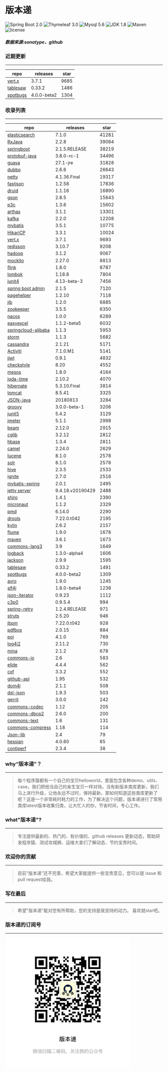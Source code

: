 # 版本递
![Spring Boot 2.0](https://img.shields.io/badge/Spring%20Boot-2.0-brightgreen.svg)
![Thymeleaf 3.0](https://img.shields.io/badge/Thymeleaf-3.0-yellow.svg)
![Mysql 5.6](https://img.shields.io/badge/Mysql-5.6-blue.svg)
![JDK 1.8](https://img.shields.io/badge/JDK-1.8-brightgreen.svg)
![Maven](https://img.shields.io/badge/Maven-3.5.0-yellowgreen.svg)
![license](https://img.shields.io/badge/license-Apache%202-blue.svg)
##### 数据来源:sonatype、github

### 近期更新
---
repo | releases | star
---|---|---
[vert.x](https://github.com/eclipse-vertx/vert.x) | 3.7.1 | 9685
[tablesaw](https://github.com/jtablesaw/tablesaw) | 0.33.2 | 1486
[spotbugs](https://github.com/spotbugs/spotbugs) | 4.0.0-beta2 | 1304

### 收录列表
---
repo | releases | star
---|---|---
[elasticsearch](https://github.com/elastic/elasticsearch) | 7.1.0 | 41281 
[RxJava](https://github.com/ReactiveX/RxJava) | 2.2.8 | 39084 
[springboot](https://github.com/spring-projects/spring-boot) | 2.1.5.RELEASE | 38219 
[protobuf-java](https://github.com/protocolbuffers/protobuf) | 3.8.0-rc-1 | 34496 
[guava](https://github.com/google/guava) | 27.1-jre | 31828 
[dubbo](https://github.com/apache/incubator-dubbo) | 2.6.6 | 26643 
[netty](https://github.com/netty/netty) | 4.1.36.Final | 19317 
[fastjson](https://github.com/alibaba/fastjson) | 1.2.58 | 17836 
[druid](https://github.com/alibaba/druid) | 1.1.16 | 16890 
[gson](https://github.com/google/gson) | 2.8.5 | 15643 
[p3c](https://github.com/alibaba/p3c) | 1.3.6 | 15602 
[arthas](https://github.com/alibaba/arthas) | 3.1.1 | 13301 
[kafka](https://github.com/apache/kafka) | 2.2.0 | 12208 
[mybatis](https://github.com/mybatis/mybatis-3) | 3.5.1 | 10775 
[HikariCP](https://github.com/brettwooldridge/HikariCP) | 3.3.1 | 10024 
[vert.x](https://github.com/eclipse-vertx/vert.x) | 3.7.1 | 9693 
[redisson](https://github.com/redisson/redisson) | 3.10.7 | 9208 
[hadoop](https://github.com/apache/hadoop) | 3.1.2 | 9067 
[mockito](https://github.com/mockito/mockito) | 2.27.0 | 8813 
[flink](https://github.com/apache/flink) | 1.8.0 | 8787 
[lombok](https://github.com/rzwitserloot/lombok) | 1.18.8 | 7804 
[junit4](https://github.com/junit-team/junit4) | 4.13-beta-3 | 7456 
[spring boot admin](https://github.com/codecentric/spring-boot-admin) | 2.1.5 | 7120 
[pagehelper](https://github.com/pagehelper/Mybatis-PageHelper) | 1.2.10 | 7118 
[jib](https://github.com/GoogleContainerTools/jib) | 1.2.0 | 6885 
[zookeeper](https://github.com/apache/zookeeper) | 3.5.5 | 6350 
[nacos](https://github.com/alibaba/nacos) | 1.0.0 | 6289 
[easyexcel](https://github.com/alibaba/easyexcel) | 1.1.2-beta5 | 6032 
[springcloud-alibaba](https://github.com/spring-cloud-incubator/spring-cloud-alibaba) | 1.1.3 | 5953 
[storm](https://github.com/apache/storm) | 1.1.3 | 5682 
[cassandra](https://github.com/apache/cassandra) | 2.1.21 | 5171 
[Activiti](https://github.com/Activiti/Activiti) | 7.1.0.M1 | 5141 
[jjwt](https://github.com/jwtk/jjwt) | 0.9.1 | 4832 
[checkstyle](https://github.com/checkstyle/checkstyle) | 8.20 | 4552 
[mesos](https://github.com/apache/mesos) | 1.8.0 | 4164 
[joda-time](https://github.com/JodaOrg/joda-time) | 2.10.2 | 4070 
[hibernate](https://github.com/hibernate/hibernate-orm) | 5.3.10.Final | 3814 
[tomcat](https://github.com/apache/tomcat) | 8.5.41 | 3325 
[JSON-java](https://github.com/stleary/JSON-java) | 20180813 | 3284 
[groovy](https://github.com/apache/groovy) | 3.0.0-beta-1 | 3206 
[junit5](https://github.com/junit-team/junit5) | 5.4.2 | 3129 
[jmeter](https://github.com/apache/jmeter) | 5.1.1 | 2998 
[beam](https://github.com/apache/beam) | 2.12.0 | 2915 
[cglib](https://github.com/cglib/cglib) | 3.2.12 | 2812 
[hbase](https://github.com/apache/hbase) | 1.3.4 | 2811 
[camel](https://github.com/apache/camel) | 2.24.0 | 2629 
[lucene](https://github.com/apache/lucene-solr) | 8.1.0 | 2578 
[solr](https://github.com/apache/lucene-solr) | 8.1.0 | 2578 
[hive](https://github.com/apache/hive) | 2.3.5 | 2533 
[ignite](https://github.com/apache/ignite) | 2.7.0 | 2516 
[mybatis-spring](https://github.com/mybatis/spring-boot-starter) | 2.0.1 | 2495 
[jetty server](https://github.com/eclipse/jetty.project) | 9.4.18.v20190429 | 2488 
[shiro](https://github.com/apache/shiro) | 1.4.1 | 2390 
[micronaut](https://github.com/micronaut-projects/micronaut-core) | 1.1.2 | 2329 
[pmd](https://github.com/pmd/pmd) | 6.14.0 | 2290 
[drools](https://github.com/kiegroup/drools) | 7.22.0.t042 | 2195 
[kylin](https://github.com/apache/kylin) | 2.6.2 | 2157 
[flume](https://github.com/apache/flume) | 1.9.0 | 1678 
[maven](https://github.com/apache/maven) | 3.6.1 | 1673 
[commons-lang3](https://github.com/apache/commons-lang) | 3.9 | 1649 
[logback](https://github.com/qos-ch/logback) | 1.3.0-alpha4 | 1606 
[jackson](https://github.com/FasterXML/jackson-core) | 2.9.9 | 1595 
[tablesaw](https://github.com/jtablesaw/tablesaw) | 0.33.2 | 1491 
[spotbugs](https://github.com/spotbugs/spotbugs) | 4.0.0-beta2 | 1309 
[avro](https://github.com/apache/avro) | 1.9.0 | 1245 
[slf4j](https://github.com/qos-ch/slf4j) | 1.8.0-beta4 | 1238 
[json-iterator](https://github.com/json-iterator/java) | 0.9.23 | 1112 
[c3p0](https://github.com/swaldman/c3p0) | 0.9.5.4 | 994 
[spring-retry](https://github.com/spring-projects/spring-retry) | 1.2.4.RELEASE | 971 
[struts](https://github.com/apache/struts) | 2.5.20 | 946 
[jbpm](https://github.com/kiegroup/jbpm) | 7.22.0.t042 | 928 
[pdfbox](https://github.com/apache/pdfbox) | 2.0.15 | 884 
[poi](https://github.com/apache/poi) | 4.1.0 | 769 
[log4j2](https://github.com/apache/logging-log4j2) | 2.11.2 | 730 
[mina](https://github.com/apache/mina) | 2.1.2 | 678 
[commons-io](https://github.com/apache/commons-io) | 2.6 | 583 
[elide](https://github.com/yahoo/elide) | 4.4.4 | 562 
[cxf](https://github.com/apache/cxf) | 3.3.2 | 552 
[github-api](https://github.com/kohsuke/github-api) | 1.95 | 532 
[dom4j](https://github.com/dom4j/dom4j) | 2.1.1 | 508 
[dsl-json](https://github.com/ngs-doo/dsl-json) | 1.9.3 | 503 
[gerrit](https://github.com/GerritCodeReview/gerrit) | 3.0.0 | 242 
[commons-codec](https://github.com/apache/commons-codec) | 1.12 | 205 
[commons-dbcp2](https://github.com/apache/commons-dbcp) | 2.6.0 | 200 
[commons-text](https://github.com/apache/commons-text) | 1.6 | 131 
[commons-compress](https://github.com/apache/commons-compress) | 1.18 | 114 
[Json-lib](https://github.com/aalmiray/Json-lib) | 2.4 | 79 
[hessian](https://github.com/ebourg/hessian) | 4.0.60 | 65 
[contiperf](https://github.com/lucaspouzac/contiperf) | 2.3.4 | 38 

### why“版本递”？
--- 
>每个程序猿都有一个自己的宝贝helloworld，里面包含各种demo、utils、case，我们把他当自己的亲生宝贝一样对待。当有新版本类库更新，我们马上进行升级，让他永远不过时，保持最新。那如何知道这些类库更新了呢？这是一个非常耗时耗力的工作，为了解决这个问题，版本递进行了常用类库latest版本收集归类，让大忙人的你，节省时间，专心工作。


### what"版本递"?
---
> 专注提供最新的、热门的、有价值的、github releases 更新动态，帮助研发程序猿、测试攻城狮、运维大拿们了解动态、节约宝贵时间。

### 欢迎你的贡献
---
> 目前“版本递”还不完善，希望大家能提供一些宝贵意见，您可以提 issue 和 pull request给我。


### 写在最后
---
> 希望"版本递"能对您有所帮助，您的支持是我坚持的动力。
> 喜欢就star吧。

### 版本递的订阅号
---
<img src="https://github.com/jartisan2001/latest/blob/master/Image.jpg" width="400" hegiht="400" align=left />